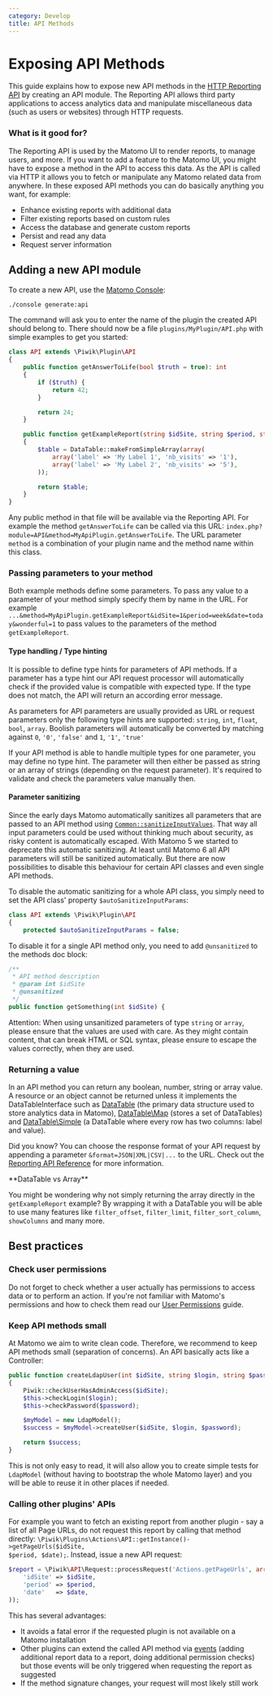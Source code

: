 ```yaml
---
category: Develop
title: API Methods
---
```

# Exposing API Methods

This guide explains how to expose new API methods in the [HTTP Reporting API](https://developer.matomo.org/api-reference/reporting-api) by creating an API module. The Reporting API allows third party applications to access analytics data and manipulate miscellaneous data (such as users or websites) through HTTP requests.

### What is it good for?

The Reporting API is used by the Matomo UI to render reports, to manage users, and more. If you want to add a feature to the Matomo UI, you might have to expose a method in the API to access this data. As the API is called via HTTP it allows you to fetch or manipulate any Matomo related data from anywhere. In these exposed API methods you can do basically anything you want, for example:

* Enhance existing reports with additional data
* Filter existing reports based on custom rules
* Access the database and generate custom reports
* Persist and read any data
* Request server information

## Adding a new API module

To create a new API, use the [Matomo Console](/guides/piwik-on-the-command-line):

```bash
./console generate:api
```

The command will ask you to enter the name of the plugin the created API should belong to. There should now be a file <code>plugins/MyPlugin/API.php</code> with simple examples to get you started:

```php
class API extends \Piwik\Plugin\API
{
    public function getAnswerToLife(bool $truth = true): int
    {
        if ($truth) {
            return 42;
        }

        return 24;
    }

    public function getExampleReport(string $idSite, string $period, string $date, bool $wonderful = false): DataTable
    {
        $table = DataTable::makeFromSimpleArray(array(
            array('label' => 'My Label 1', 'nb_visits' => '1'),
            array('label' => 'My Label 2', 'nb_visits' => '5'),
        ));

        return $table;
    }
}
```

Any public method in that file will be available via the Reporting API. For example the method <code>getAnswerToLife</code> can be called via this URL: <code>index.php?module=API&amp;method=MyApiPlugin.getAnswerToLife</code>. The URL parameter <code>method</code> is a combination of your plugin name and the method name within this class.

### Passing parameters to your method

Both example methods define some parameters. To pass any value to a parameter of your method simply specify them by name in the URL. For example <code>...&amp;method=MyApiPlugin.getExampleReport&amp;idSite=1&amp;period=week&amp;date=today&amp;wonderful=1</code> to pass values to the parameters of the method <code>getExampleReport</code>.

#### Type handling / Type hinting

It is possible to define type hints for parameters of API methods. If a parameter has a type hint our API request processor will automatically check if the provided value is compatible with expected type. If the type does not match, the API will return an according error message.

As parameters for API parameters are usually provided as URL or request parameters only the following type hints are supported: `string`, `int`, `float`, `bool`, `array`.
Boolish parameters will automatically be converted by matching against `0`, `'0'`, `'false'` and `1`, `'1'`, `'true'`

If your API method is able to handle multiple types for one parameter, you may define no type hint. The parameter will then either be passed as string or an array of strings (depending on the request parameter). It's required to validate and check the parameters value manually then.

#### Parameter sanitizing

Since the early days Matomo automatically sanitizes all parameters that are passed to an API method using [`Common::sanitizeInputValues`](/api-reference/Piwik/Common#sanitizeinputvalues). That way all input parameters could be used without thinking much about security, as risky content is automatically escaped. 
With Matomo 5 we started to deprecate this automatic sanitizing. At least until Matomo 6 all API parameters will still be sanitized automatically. But there are now possibilities to disable this behaviour for certain API classes and even single API methods.

To disable the automatic sanitizing for a whole API class, you simply need to set the API class' property `$autoSanitizeInputParams`:
```php
class API extends \Piwik\Plugin\API
{
    protected $autoSanitizeInputParams = false;
```

To disable it for a single API method only, you need to add `@unsanitized` to the methods doc block:
```php
/**
 * API method description
 * @param int $idSite
 * @unsanitized
 */
public function getSomething(int $idSite) {
```

Attention: When using unsanitized parameters of type `string` or `array`, please ensure that the values are used with care. As they might contain content, that can break HTML or SQL syntax, please ensure to escape the values correctly, when they are used.

### Returning a value

In an API method you can return any boolean, number, string or array value. A resource or an object cannot be returned unless it implements the DataTableInterface such as [DataTable](/api-reference/Piwik/DataTable) (the primary data structure used to store analytics data in Matomo), [DataTable\Map](/api-reference/Piwik/DataTable/Map) (stores a set of DataTables) and [DataTable\Simple](/api-reference/Piwik/DataTable/Simple) (a DataTable where every row has two columns: label and value).

Did you know? You can choose the response format of your API request by appending a parameter <code>&amp;format=JSON|XML|CSV|...</code> to the URL. Check out the [Reporting API Reference](/api-reference/reporting-api) for more information.

<div markdown="1" class="alert alert-warning">
**DataTable vs Array**

You might be wondering why not simply returning the array directly in the `getExampleReport` example? By wrapping it with a DataTable you will be able to use many features like `filter_offset`, `filter_limit`, `filter_sort_column`, `showColumns` and many more.
</div>

## Best practices

### Check user permissions

Do not forget to check whether a user actually has permissions to access data or to perform an action. If you're not familiar with Matomo's permissions and how to check them read our [User Permissions](/guides/permissions) guide.

### Keep API methods small

At Matomo we aim to write clean code. Therefore, we recommend to keep API methods small (separation of concerns). An API basically acts like a Controller:

```php
public function createLdapUser(int $idSite, string $login, string $password)
{
    Piwik::checkUserHasAdminAccess($idSite);
    $this->checkLogin($login);
    $this->checkPassword($password);

    $myModel = new LdapModel();
    $success = $myModel->createUser($idSite, $login, $password);

    return $success;
}
```

This is not only easy to read, it will also allow you to create simple tests for <code>LdapModel</code> (without having to bootstrap the whole Matomo layer) and you will be able to reuse it in other places if needed.

### Calling other plugins' APIs

For example you want to fetch an existing report from another plugin - say a list of all Page URLs, do not request this report by calling that method directly: <code class="php">\Piwik\Plugins\Actions\API::getInstance()->getPageUrls($idSite, $period, $date);</code>. Instead, issue a new API request:

```php
$report = \Piwik\API\Request::processRequest('Actions.getPageUrls', array(
    'idSite' => $idSite,
    'period' => $period,
    'date'   => $date,
));
```

This has several advantages:

* It avoids a fatal error if the requested plugin is not available on a Matomo installation
* Other plugins can extend the called API method via [events](/guides/events) (adding additional report data to a report, doing additional permission checks) but those events will be only triggered when requesting the report as suggested
* If the method signature changes, your request will most likely still work

